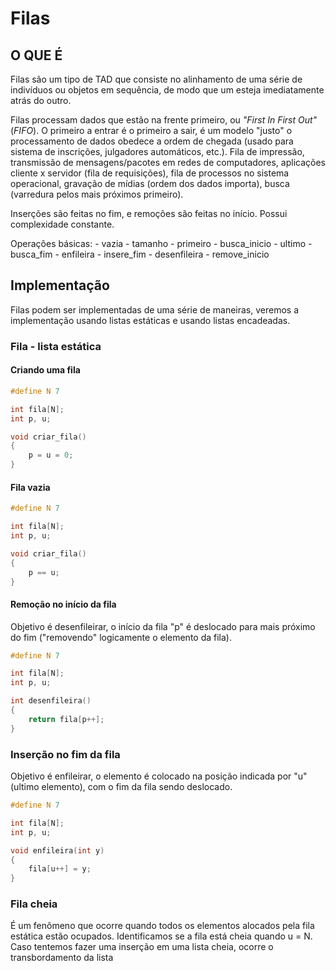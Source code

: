 # Filas

## O QUE É

Filas são um tipo de TAD que consiste no alinhamento de uma série de indivíduos ou objetos em sequência, de modo que um esteja imediatamente atrás do outro.

Filas processam dados que estão na frente primeiro, ou _"First In First Out"_ (_FIFO_). O primeiro a entrar é o primeiro a sair, é um modelo "justo" o processamento de dados obedece a ordem de chegada (usado para sistema de inscrições, julgadores automáticos, etc.). Fila de impressão, transmissão de mensagens/pacotes em redes de computadores, aplicações cliente x servidor (fila de requisições), fila de processos no sistema operacional, gravação de mídias (ordem dos dados importa), busca (varredura pelos mais próximos primeiro).

Inserções são feitas no fim, e remoções são feitas no início. Possui complexidade constante. 

Operações básicas:
    - vazia
    - tamanho
    - primeiro - busca_inicio
    - ultimo - busca_fim
    - enfileira - insere_fim
    - desenfileira - remove_inicio

## Implementação

Filas podem ser implementadas de uma série de maneiras, veremos a implementação usando listas estáticas e usando listas encadeadas.

### Fila - lista estática

#### Criando uma fila

~~~C
#define N 7

int fila[N];
int p, u;

void criar_fila()
{
    p = u = 0;
}
~~~

#### Fila vazia

~~~C
#define N 7

int fila[N];
int p, u;

void criar_fila()
{
    p == u;
}
~~~

#### Remoção no início da fila

Objetivo é desenfileirar, o início da fila "p" é deslocado para mais próximo do fim ("removendo" logicamente o elemento da fila).

~~~C
#define N 7

int fila[N];
int p, u;

int desenfileira()
{
    return fila[p++];
}
~~~

### Inserção no fim da fila

Objetivo é enfileirar, o elemento é colocado na posição indicada por "u" (ultimo elemento), com o fim da fila sendo deslocado.

~~~C
#define N 7

int fila[N];
int p, u;

void enfileira(int y)
{
    fila[u++] = y;
}
~~~

### Fila cheia

É um fenômeno que ocorre quando todos os elementos alocados pela fila estática estão ocupados. Identificamos se a fila está cheia quando u = N. Caso tentemos fazer uma inserção em uma lista cheia, ocorre o transbordamento da lista